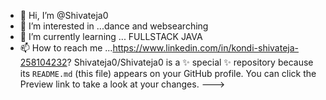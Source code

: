 - 👋 Hi, I’m @Shivateja0
- 👀 I’m interested in ...dance and websearching
- 🌱 I’m currently learning ... FULLSTACK JAVA
- 📫 How to reach me ...https://www.linkedin.com/in/kondi-shivateja-258104232?
Shivateja0/Shivateja0 is a ✨ special ✨ repository because its `README.md` (this file) appears on your GitHub profile.
You can click the Preview link to take a look at your changes.
--->
